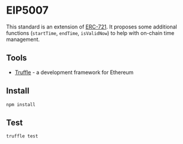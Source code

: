 # EIP5007
This standard is an extension of [ERC-721](./eip-721.md). It proposes some additional functions (`startTime`, `endTime`, `isValidNow`) to help with on-chain time management.

## Tools
* [Truffle](https://truffleframework.com/) - a development framework for Ethereum

## Install
```
npm install
```

## Test
```
truffle test
```

